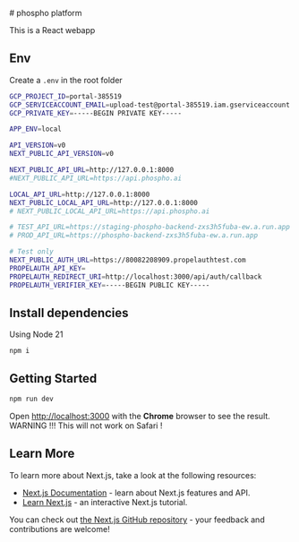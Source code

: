 # phospho platform

This is a React webapp

## Env

Create a `.env` in the root folder

```bash
GCP_PROJECT_ID=portal-385519
GCP_SERVICEACCOUNT_EMAIL=upload-test@portal-385519.iam.gserviceaccount.com
GCP_PRIVATE_KEY=-----BEGIN PRIVATE KEY-----

APP_ENV=local

API_VERSION=v0
NEXT_PUBLIC_API_VERSION=v0

NEXT_PUBLIC_API_URL=http://127.0.0.1:8000
#NEXT_PUBLIC_API_URL=https://api.phospho.ai

LOCAL_API_URL=http://127.0.0.1:8000
NEXT_PUBLIC_LOCAL_API_URL=http://127.0.0.1:8000
# NEXT_PUBLIC_LOCAL_API_URL=https://api.phospho.ai

# TEST_API_URL=https://staging-phospho-backend-zxs3h5fuba-ew.a.run.app
# PROD_API_URL=https://phospho-backend-zxs3h5fuba-ew.a.run.app

# Test only
NEXT_PUBLIC_AUTH_URL=https://80082208909.propelauthtest.com
PROPELAUTH_API_KEY=
PROPELAUTH_REDIRECT_URI=http://localhost:3000/api/auth/callback
PROPELAUTH_VERIFIER_KEY=-----BEGIN PUBLIC KEY-----
```

## Install dependencies

Using Node 21

```
npm i
```

## Getting Started

```bash
npm run dev
```

Open [http://localhost:3000](http://localhost:3000) with the **Chrome** browser to see the result. 
WARNING !!! This will not work on Safari !

## Learn More

To learn more about Next.js, take a look at the following resources:

- [Next.js Documentation](https://nextjs.org/docs) - learn about Next.js features and API.
- [Learn Next.js](https://nextjs.org/learn) - an interactive Next.js tutorial.

You can check out [the Next.js GitHub repository](https://github.com/vercel/next.js/) - your feedback and contributions are welcome!

